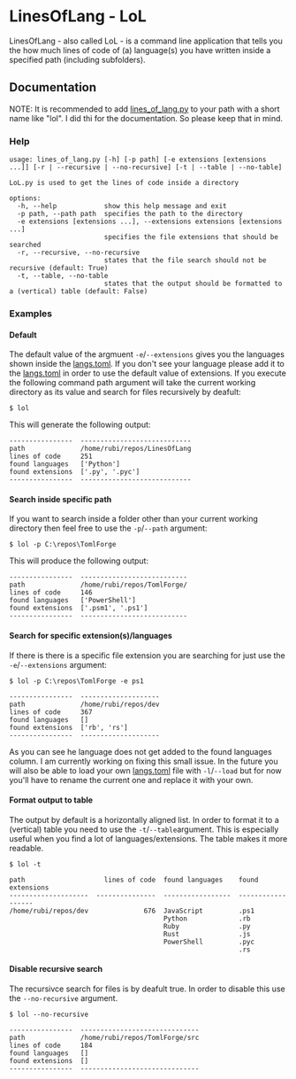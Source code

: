 # LinesOfLang - LoL
LinesOfLang - also called LoL - is a command line application that tells you the how much lines of code of (a) language(s) you have written inside a specified path (including subfolders).

## Documentation
NOTE: It is recommended to add [lines_of_lang.py](./src/lines_of_lang.py) to your path with a short name like "lol". I did thi for the documentation. So please keep that in mind.

### Help
```
usage: lines_of_lang.py [-h] [-p path] [-e extensions [extensions ...]] [-r | --recursive | --no-recursive] [-t | --table | --no-table]

LoL.py is used to get the lines of code inside a directory

options:
  -h, --help            show this help message and exit
  -p path, --path path  specifies the path to the directory
  -e extensions [extensions ...], --extensions extensions [extensions ...]
                        specifies the file extensions that should be searched
  -r, --recursive, --no-recursive
                        states that the file search should not be recursive (default: True)
  -t, --table, --no-table
                        states that the output should be formatted to a (vertical) table (default: False)
```

### Examples
#### Default
The default value of the argmuent ```-e```/```--extensions``` gives you the languages shown inside the [langs.toml](./src/langs.toml). If you don't see your language please add it to the [langs.toml](./src/langs.toml) in order to use the default value of extensions. If you execute the following command path argument will take the current working directory as its value and search for files recursively by deafult:
```
$ lol
```
This will generate the following output:
```
----------------  ----------------------------
path              /home/rubi/repos/LinesOfLang
lines of code     251
found languages   ['Python']
found extensions  ['.py', '.pyc']
----------------  ----------------------------
```

#### Search inside specific path
If you want to search inside a folder other than your current working directory then feel free to use the ```-p```/```--path``` argument:
```
$ lol -p C:\repos\TomlForge
```
This will produce the following output:
```
----------------  ---------------------------
path              /home/rubi/repos/TomlForge/
lines of code     146
found languages   ['PowerShell']
found extensions  ['.psm1', '.ps1']
----------------  ---------------------------
```

#### Search for specific extension(s)/languages
If there is there is a specific file extension you are searching for just use the ```-e```/```--extensions``` argument:
```
$ lol -p C:\repos\TomlForge -e ps1
```
```
----------------  --------------------
path              /home/rubi/repos/dev
lines of code     367
found languages   []
found extensions  ['rb', 'rs']
----------------  --------------------
```

As you can see he language does not get added to the found languages column. I am currently working on fixing this small issue. In the future you will also be able to load your own [langs.toml](./src/langs.toml) file with ```-l```/```--load``` but for now you'll have to rename the current one and replace it with your own.

#### Format output to table
The output by default is a horizontally aligned list. In order to format it to a (vertical) table you need to use the ```-t```/```--table```argument. This is especially useful when you find a lot of languages/extensions. The table makes it more readable.
```
$ lol -t
```
```
path                    lines of code  found languages    found extensions
--------------------  ---------------  -----------------  ------------------
/home/rubi/repos/dev              676  JavaScript         .ps1
                                       Python             .rb
                                       Ruby               .py
                                       Rust               .js
                                       PowerShell         .pyc
                                                          .rs
```

#### Disable recursive search
The recursivce search for files is by deafult true. In order to disable this use the ```--no-recursive``` argument.
```
$ lol --no-recursive
```
```
----------------  ------------------------------
path              /home/rubi/repos/TomlForge/src
lines of code     184
found languages   []
found extensions  []
----------------  ------------------------------
```
